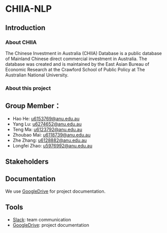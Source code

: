 # CHIIA-NLP
## Introduction
### About CHIIA
The Chinese Investment in Australia (CHIIA) Database is a public database of Mainland Chinese direct commercial investment in Australia. The database was created and is maintained by the East Asian Bureau of Economic Research at the Crawford School of Public Policy at The Australian National University.

### About this project

## Group Member：
* Hao He: u6153769@anu.edu.au
* Yang Lu: u6274652@anu.edu.au
* Teng Ma: u6123792@anu.edu.au
* Zhoubao Mai: u6118739@anu.edu.au
* Zhe Zhang: u6128882@anu.edu.au
* Longfei Zhao: u5976992@anu.edu.au

## Stakeholders

## Documentation
We use [GoogleDrive](https://drive.google.com/drive/folders/1tKW8WgmndtWxE8nfbuLNpcM0iiCxnppF?usp=sharing) for project documentation.

## Tools

* [Slack](https://chiianlp.slack.com/messages/C9H8AV2AX/): team communication
* [GoogleDrive](https://drive.google.com/drive/folders/1tKW8WgmndtWxE8nfbuLNpcM0iiCxnppF?usp=sharing): project documentation

